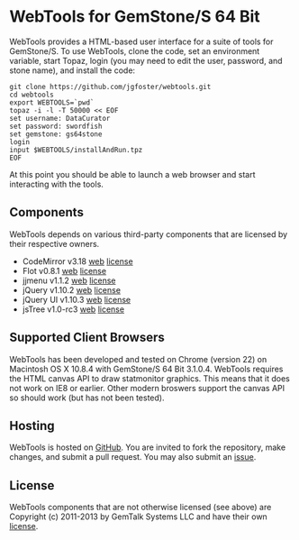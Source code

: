 WebTools for GemStone/S 64 Bit
========

WebTools provides a HTML-based user interface for a suite of tools for GemStone/S. To use WebTools, clone the code, set an environment variable, start Topaz, login (you may need to edit the user, password, and stone name), and install the code:

    git clone https://github.com/jgfoster/webtools.git
    cd webtools
    export WEBTOOLS=`pwd`
    topaz -i -l -T 50000 << EOF
    set username: DataCurator 
    set password: swordfish 
    set gemstone: gs64stone
    login
    input $WEBTOOLS/installAndRun.tpz
    EOF

At this point you should be able to launch a web browser and start interacting with the tools. 


Components
----------

WebTools depends on various third-party components that are licensed by their respective owners.

- CodeMirror v3.18 [web](http://codemirror.net/) [license](http://codemirror.net/LICENSE)
- Flot v0.8.1 [web](http://www.flotcharts.org/) [license](https://github.com/flot/flot/blob/master/LICENSE.txt)
- jjmenu v1.1.2 [web](http://jursza.net/dev/jjmenu/) [license](http://www.opensource.org/licenses/mit-license.php)
- jQuery v1.10.2 [web](jquery.com) [license](jquery.org/license)
- jQuery UI v1.10.3 [web](http://jqueryui.com/) [license](https://github.com/jquery/jquery-ui/blob/master/MIT-LICENSE.txt)
- jsTree v1.0-rc3 [web](http://www.jstree.com/) [license](http://www.opensource.org/licenses/mit-license.php)

Supported Client Browsers
-------------------------

WebTools has been developed and tested on Chrome (version 22) on Macintosh OS X 10.8.4 with GemStone/S 64 Bit 3.1.0.4. WebTools requires the HTML canvas API to draw statmonitor graphics. This means that it does not work on IE8 or earlier. Other modern broswers support the canvas API so should work (but has not been tested).

Hosting
-------

WebTools is hosted on [GitHub](https://github.com/jgfoster/webtools). You are invited to fork the repository, make changes, and submit a pull request. You may also submit an [issue](https://github.com/jgfoster/webtools/issues).

License
-------

WebTools components that are not otherwise licensed (see above) are Copyright (c) 2011-2013 by GemTalk Systems LLC and have their own [license](https://github.com/jgfoster/webtools/blob/master/licenses/WebTools.license). 
